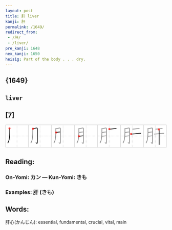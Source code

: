 ```yaml
---
layout: post
title: 肝 liver
kanji: 肝
permalink: /1649/
redirect_from:
 - /肝/
 - /liver/
pre_kanji: 1648
nex_kanji: 1650
heisig: Part of the body . . . dry.
---
```


## {1649}

## `liver`

## [7]

<div class="stroke"><img src="../images/E8829D.png" /></div>

## Reading:

### On-Yomi: カン &mdash; Kun-Yomi: きも

### Examples: 肝 (きも)

## Words:

肝心(かんじん): essential, fundamental, crucial, vital, main
